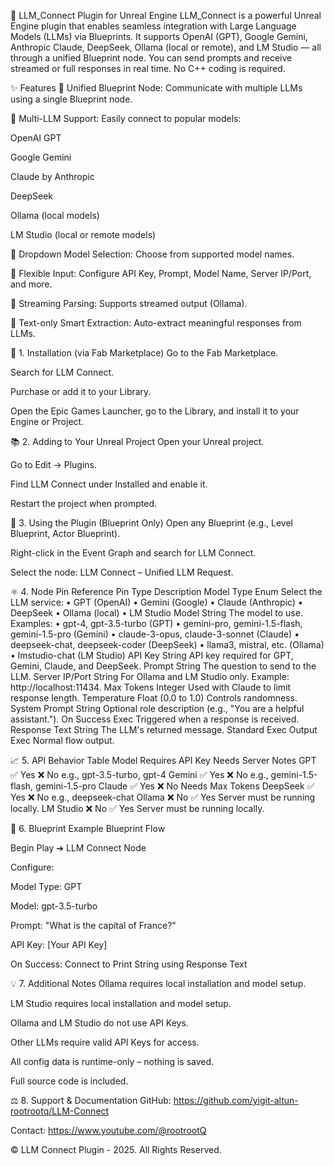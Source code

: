 🤖 LLM_Connect Plugin for Unreal Engine
LLM_Connect is a powerful Unreal Engine plugin that enables seamless integration with Large Language Models (LLMs) via Blueprints. It supports OpenAI (GPT), Google Gemini, Anthropic Claude, DeepSeek, Ollama (local or remote), and LM Studio — all through a unified Blueprint node. You can send prompts and receive streamed or full responses in real time. No C++ coding is required.

✨ Features
🔹 Unified Blueprint Node: Communicate with multiple LLMs using a single Blueprint node.

🔹 Multi-LLM Support: Easily connect to popular models:

OpenAI GPT

Google Gemini

Claude by Anthropic

DeepSeek

Ollama (local models)

LM Studio (local or remote models)

🔹 Dropdown Model Selection: Choose from supported model names.

🔹 Flexible Input: Configure API Key, Prompt, Model Name, Server IP/Port, and more.

🔹 Streaming Parsing: Supports streamed output (Ollama).

🔹 Text-only Smart Extraction: Auto-extract meaningful responses from LLMs.

🏦 1. Installation (via Fab Marketplace)
Go to the Fab Marketplace.

Search for LLM Connect.

Purchase or add it to your Library.

Open the Epic Games Launcher, go to the Library, and install it to your Engine or Project.

📚 2. Adding to Your Unreal Project
Open your Unreal project.

Go to Edit → Plugins.

Find LLM Connect under Installed and enable it.

Restart the project when prompted.

🤖 3. Using the Plugin (Blueprint Only)
Open any Blueprint (e.g., Level Blueprint, Actor Blueprint).

Right-click in the Event Graph and search for LLM Connect.

Select the node: LLM Connect – Unified LLM Request.

⚛️ 4. Node Pin Reference
Pin	Type	Description
Model Type	Enum	Select the LLM service:
• GPT (OpenAI)
• Gemini (Google)
• Claude (Anthropic)
• DeepSeek
• Ollama (local)
• LM Studio
Model	String	The model to use.
Examples:
• gpt-4, gpt-3.5-turbo (GPT)
• gemini-pro, gemini-1.5-flash, gemini-1.5-pro (Gemini)
• claude-3-opus, claude-3-sonnet (Claude)
• deepseek-chat, deepseek-coder (DeepSeek)
• llama3, mistral, etc. (Ollama)
• lmstudio-chat (LM Studio)
API Key	String	API key required for GPT, Gemini, Claude, and DeepSeek.
Prompt	String	The question to send to the LLM.
Server IP/Port	String	For Ollama and LM Studio only. Example: http://localhost:11434.
Max Tokens	Integer	Used with Claude to limit response length.
Temperature	Float	(0.0 to 1.0) Controls randomness.
System Prompt	String	Optional role description (e.g., "You are a helpful assistant.").
On Success	Exec	Triggered when a response is received.
Response Text	String	The LLM's returned message.
Standard Exec Output	Exec	Normal flow output.

📈 5. API Behavior Table
Model	Requires API Key	Needs Server	Notes
GPT	✅ Yes	❌ No	e.g., gpt-3.5-turbo, gpt-4
Gemini	✅ Yes	❌ No	e.g., gemini-1.5-flash, gemini-1.5-pro
Claude	✅ Yes	❌ No	Needs Max Tokens
DeepSeek	✅ Yes	❌ No	e.g., deepseek-chat
Ollama	❌ No	✅ Yes	Server must be running locally.
LM Studio	❌ No	✅ Yes	Server must be running locally.

📂 6. Blueprint Example
Blueprint Flow

Begin Play ➔ LLM Connect Node

Configure:

Model Type: GPT

Model: gpt-3.5-turbo

Prompt: "What is the capital of France?"

API Key: [Your API Key]

On Success: Connect to Print String using Response Text

💡 7. Additional Notes
Ollama requires local installation and model setup.

LM Studio requires local installation and model setup.

Ollama and LM Studio do not use API Keys.

Other LLMs require valid API Keys for access.

All config data is runtime-only – nothing is saved.

Full source code is included.

⚖️ 8. Support & Documentation
GitHub: https://github.com/yigit-altun-rootrootq/LLM-Connect

Contact: https://www.youtube.com/@rootrootQ

© LLM Connect Plugin - 2025. All Rights Reserved.
